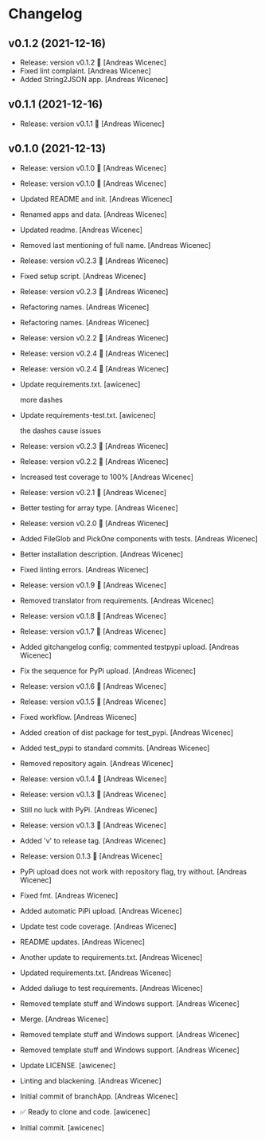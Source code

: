 Changelog
=========


v0.1.2 (2021-12-16)
-------------------
- Release: version v0.1.2 🚀 [Andreas Wicenec]
- Fixed lint complaint. [Andreas Wicenec]
- Added String2JSON app. [Andreas Wicenec]


v0.1.1 (2021-12-16)
-------------------
- Release: version v0.1.1 🚀 [Andreas Wicenec]


v0.1.0 (2021-12-13)
-------------------
- Release: version v0.1.0 🚀 [Andreas Wicenec]
- Release: version v0.1.0 🚀 [Andreas Wicenec]
- Updated README and init. [Andreas Wicenec]
- Renamed apps and data. [Andreas Wicenec]
- Updated readme. [Andreas Wicenec]
- Removed last mentioning of full name. [Andreas Wicenec]
- Release: version v0.2.3 🚀 [Andreas Wicenec]
- Fixed setup script. [Andreas Wicenec]
- Release: version v0.2.3 🚀 [Andreas Wicenec]
- Refactoring names. [Andreas Wicenec]
- Refactoring names. [Andreas Wicenec]
- Release: version v0.2.2 🚀 [Andreas Wicenec]
- Release: version v0.2.4 🚀 [Andreas Wicenec]
- Release: version v0.2.4 🚀 [Andreas Wicenec]
- Update requirements.txt. [awicenec]

  more dashes
- Update requirements-test.txt. [awicenec]

  the dashes cause issues
- Release: version v0.2.3 🚀 [Andreas Wicenec]
- Release: version v0.2.2 🚀 [Andreas Wicenec]
- Increased test coverage to 100% [Andreas Wicenec]
- Release: version v0.2.1 🚀 [Andreas Wicenec]
- Better testing for array type. [Andreas Wicenec]
- Release: version v0.2.0 🚀 [Andreas Wicenec]
- Added FileGlob and PickOne components with tests. [Andreas Wicenec]
- Better installation description. [Andreas Wicenec]
- Fixed linting errors. [Andreas Wicenec]
- Release: version v0.1.9 🚀 [Andreas Wicenec]
- Removed translator from requirements. [Andreas Wicenec]
- Release: version v0.1.8 🚀 [Andreas Wicenec]
- Release: version v0.1.7 🚀 [Andreas Wicenec]
- Added gitchangelog config; commented testpypi upload. [Andreas
  Wicenec]
- Fix the sequence for PyPi upload. [Andreas Wicenec]
- Release: version v0.1.6 🚀 [Andreas Wicenec]
- Release: version v0.1.5 🚀 [Andreas Wicenec]
- Fixed workflow. [Andreas Wicenec]
- Added creation of dist package for test_pypi. [Andreas Wicenec]
- Added test_pypi to standard commits. [Andreas Wicenec]
- Removed repository again. [Andreas Wicenec]
- Release: version v0.1.4 🚀 [Andreas Wicenec]
- Release: version v0.1.3 🚀 [Andreas Wicenec]
- Still no luck with PyPi. [Andreas Wicenec]
- Release: version v0.1.3 🚀 [Andreas Wicenec]
- Added 'v' to release tag. [Andreas Wicenec]
- Release: version 0.1.3 🚀 [Andreas Wicenec]
- PyPi upload does not work with repository flag, try without. [Andreas
  Wicenec]
- Fixed fmt. [Andreas Wicenec]
- Added automatic PiPi upload. [Andreas Wicenec]
- Update test code coverage. [Andreas Wicenec]
- README updates. [Andreas Wicenec]
- Another update to requirements.txt. [Andreas Wicenec]
- Updated requirements.txt. [Andreas Wicenec]
- Added daliuge to test requirements. [Andreas Wicenec]
- Removed template stuff and Windows support. [Andreas Wicenec]
- Merge. [Andreas Wicenec]
- Removed template stuff and Windows support. [Andreas Wicenec]
- Removed template stuff and Windows support. [Andreas Wicenec]
- Update LICENSE. [awicenec]
- Linting and blackening. [Andreas Wicenec]
- Initial commit of branchApp. [Andreas Wicenec]
- ✅ Ready to clone and code. [awicenec]
- Initial commit. [awicenec]


